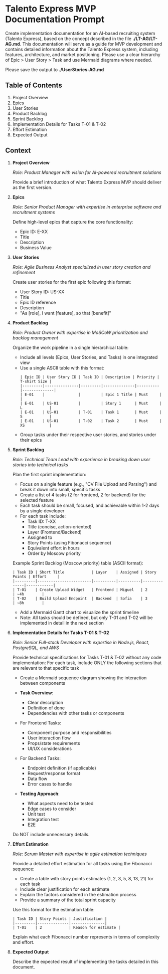 # Talento Express MVP Documentation Prompt

Create implementation documentation for an AI-based recruiting system (Talento Express), based on the concept described in the file **./LT-AG/LT-AG.md**. This documentation will serve as a guide for MVP development and contains detailed information about the Talento Express system, including features, architecture, and market positioning. Please use a clear hierarchy of Epic > User Story > Task and use Mermaid diagrams where needed.

Please save the output to **./UserStories-AG.md**

## Table of Contents

1. Project Overview
2. Epics
3. User Stories
4. Product Backlog
5. Sprint Backlog
6. Implementation Details for Tasks T-01 & T-02
7. Effort Estimation
8. Expected Output

## Context

1. **Project Overview**

   _Role: Product Manager with vision for AI-powered recruitment solutions_

   Provide a brief introduction of what Talento Express MVP should deliver as the first version.

2. **Epics**

   _Role: Senior Product Manager with expertise in enterprise software and recruitment systems_

   Define high-level epics that capture the core functionality:

   - Epic ID: E-XX
   - Title
   - Description
   - Business Value

3. **User Stories**

   _Role: Agile Business Analyst specialized in user story creation and refinement_

   Create user stories for the first epic following this format:

   - User Story ID: US-XX
   - Title
   - Epic ID reference
   - Description
   - "As [role], I want [feature], so that [benefit]"

4. **Product Backlog**

   _Role: Product Owner with expertise in MoSCoW prioritization and backlog management_

   Organize the work pipeline in a single hierarchical table:

   - Include all levels (Epics, User Stories, and Tasks) in one integrated view
   - Use a single ASCII table with this format:
     ```
     | Epic ID | User Story ID | Task ID | Description | Priority | T-shirt Size |
     |---------|---------------|---------|--------------|----------|--------------|
     | E-01    |               |         | Epic 1 Title | Must     |              |
     | E-01    | US-01         |         | Story 1      | Must     | L            |
     | E-01    | US-01         | T-01    | Task 1       | Must     | S            |
     | E-01    | US-01         | T-02    | Task 2       | Must     | XS           |
     ```
   - Group tasks under their respective user stories, and stories under their epics

5. **Sprint Backlog**

   _Role: Technical Team Lead with experience in breaking down user stories into technical tasks_

   Plan the first sprint implementation:

   - Focus on a single feature (e.g., "CV File Upload and Parsing") and break it down into small, specific tasks
   - Create a list of 4 tasks (2 for frontend, 2 for backend) for the selected feature
   - Each task should be small, focused, and achievable within 1-2 days by a single developer
   - For each task include:
     - Task ID: T-XX
     - Title (concise, action-oriented)
     - Layer (Frontend/Backend)
     - Assigned to
     - Story Points (using Fibonacci sequence)
     - Equivalent effort in hours
     - Order by Moscow priority

   Example Sprint Backlog (Moscow priority) table (ASCII format):

   ```
   | Task ID | Short Title            | Layer    | Assigned | Story Points | Effort     |
   |---------|------------------------|----------|----------|--------------|------------|
   | T-01    | Create Upload Widget   | Frontend | Miguel   | 2            | ~4h        |
   | T-02    | Build Upload Endpoint  | Backend  | Sofia    | 3            | ~8h        |
   ```

   - Add a Mermaid Gantt chart to visualize the sprint timeline
   - Note: All tasks should be defined, but only T-01 and T-02 will be implemented in detail in the next section

6. **Implementation Details for Tasks T-01 & T-02**

   _Role: Senior Full-stack Developer with expertise in Node.js, React, PostgreSQL, and AWS_

   Provide technical specifications for Tasks T-01 & T-02 without any code implementation:
   For each task, include ONLY the following sections that are relevant to that specific task

   - Create a Mermaid sequence diagram showing the interaction between components

   - **Task Overview**:

     - Clear description
     - Definition of done
     - Dependencies with other tasks or components

   - For Frontend Tasks:

     - Component purpose and responsibilities
     - User interaction flow
     - Props/state requirements
     - UI/UX considerations

   - For Backend Tasks:

     - Endpoint definition (if applicable)
     - Request/response format
     - Data flow
     - Error cases to handle

   - **Testing Approach**:
     - What aspects need to be tested
     - Edge cases to consider
     - Unit test
     - Integration test
     - E2E

   Do NOT include unnecessary details.

7. **Effort Estimation**

   _Role: Scrum Master with expertise in agile estimation techniques_

   Provide a detailed effort estimation for all tasks using the Fibonacci sequence:

   - Create a table with story points estimates (1, 2, 3, 5, 8, 13, 21) for each task
   - Include clear justification for each estimate
   - Explain the factors considered in the estimation process
   - Provide a summary of the total sprint capacity

   Use this format for the estimation table:

   ```
   | Task ID | Story Points | Justification |
   |---------|--------------|---------------|
   | T-01    | 2            | Reason for estimate |
   ```

   Explain what each Fibonacci number represents in terms of complexity and effort.

8. **Expected Output**

   Describe the expected result of implementing the tasks detailed in this document.
